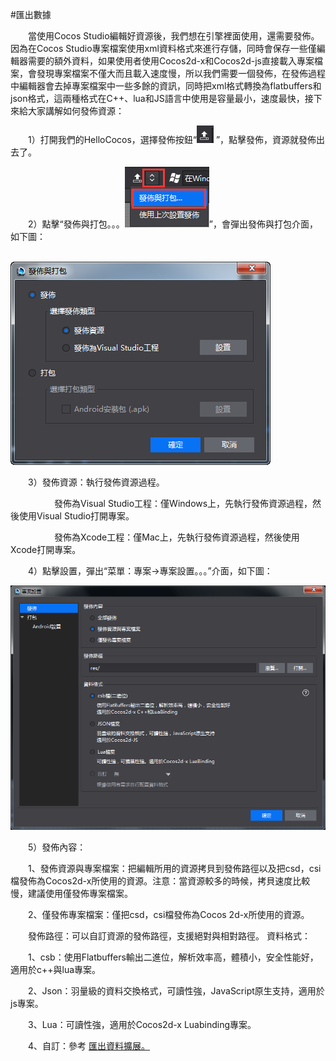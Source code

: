 #匯出數據

&emsp;&emsp;當使用Cocos Studio編輯好資源後，我們想在引擎裡面使用，還需要發佈。因為在Cocos Studio專案檔案使用xml資料格式來進行存儲，同時會保存一些僅編輯器需要的額外資料，如果使用者使用Cocos2d-x和Cocos2d-js直接載入專案檔案，會發現專案檔案不僅大而且載入速度慢，所以我們需要一個發佈，在發佈過程中編輯器會去掉專案檔案中一些多餘的資訊，同時把xml格式轉換為flatbuffers和json格式，這兩種格式在C++、lua和JS語言中使用是容量最小，速度最快，接下來給大家講解如何發佈資源：

&emsp;&emsp;1）打開我們的HelloCocos，選擇發佈按鈕“![image](res_tw/image0001.png) ”，點擊發佈，資源就發佈出去了。

&emsp;&emsp;2）點擊“發佈與打包。。。![image](res_tw/image0002.png)”，會彈出發佈與打包介面，如下圖：

&emsp;&emsp;&emsp;&emsp;&emsp;&emsp;&emsp;&emsp;![image](res_tw/image0003.png)

&emsp;&emsp;3）發佈資源：執行發佈資源過程。

&emsp;&emsp;&emsp;&emsp;&emsp;發佈為Visual Studio工程：僅Windows上，先執行發佈資源過程，然後使用Visual Studio打開專案。

&emsp;&emsp;&emsp;&emsp;&emsp;發佈為Xcode工程：僅Mac上，先執行發佈資源過程，然後使用Xcode打開專案。

&emsp;&emsp;4）點擊設置，彈出“菜單：專案->專案設置。。。”介面，如下圖：

![image](res_tw/image0004.png)
 
&emsp;&emsp;5）發佈內容：

&emsp;&emsp;1、發佈資源與專案檔案：把編輯所用的資源拷貝到發佈路徑以及把csd，csi檔發佈為Cocos2d-x所使用的資源。注意：當資源較多的時候，拷貝速度比較慢，建議使用僅發佈專案檔案。

&emsp;&emsp;2、僅發佈專案檔案：僅把csd，csi檔發佈為Cocos 2d-x所使用的資源。

&emsp;&emsp;發佈路徑：可以自訂資源的發佈路徑，支援絕對與相對路徑。
資料格式：

&emsp;&emsp;1、csb：使用Flatbuffers輸出二進位，解析效率高，體積小，安全性能好，適用於c++與lua專案。

&emsp;&emsp;2、Json：羽量級的資料交換格式，可讀性強，JavaScript原生支持，適用於js專案。

&emsp;&emsp;3、Lua：可讀性強，適用於Cocos2d-x Luabinding專案。

&emsp;&emsp;4、自訂：參考 [匯出資料擴展。](../../chapter3/Extend/CustomExport/tw.md)




